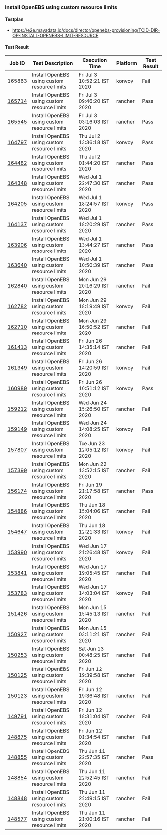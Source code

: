 ### Install OpenEBS using custom resource limits

#### Testplan

- https://e2e.mayadata.io/docs/director/openebs-provisioning/TCID-DIR-OP-INSTALL-OPENEBS-LIMIT-RESOURCE


#### Test Result
| Job ID |   Test Description         | Execution Time | Platform |Test Result   |
 |---------|---------------------------| --------------| -------- |--------|
|     <a href= "https://gitlab.mayadata.io/oep/oep-e2e-konvoy/-/jobs/165863">165863</a>           |  Install OpenEBS using custom resource limits           | Fri Jul  3 10:52:21 IST 2020  | konvoy | Fail |
|     <a href= "https://gitlab.mayadata.io/oep/oep-e2e-rancher/-/jobs/165714">165714</a>           |  Install OpenEBS using custom resource limits           | Fri Jul  3 09:46:20 IST 2020  | rancher | Pass |
|     <a href= "https://gitlab.mayadata.io/oep/oep-e2e-rancher/-/jobs/165545">165545</a>           |  Install OpenEBS using custom resource limits           | Fri Jul  3 03:16:03 IST 2020  | rancher | Pass |
|     <a href= "https://gitlab.mayadata.io/oep/oep-e2e-konvoy/-/jobs/164797">164797</a>           |  Install OpenEBS using custom resource limits           | Thu Jul  2 13:36:18 IST 2020  | konvoy | Pass |
|     <a href= "https://gitlab.mayadata.io/oep/oep-e2e-rancher/-/jobs/164482">164482</a>           |  Install OpenEBS using custom resource limits           | Thu Jul  2 01:44:20 IST 2020  | rancher | Pass |
|     <a href= "https://gitlab.mayadata.io/oep/oep-e2e-rancher/-/jobs/164348">164348</a>           |  Install OpenEBS using custom resource limits           | Wed Jul  1 22:47:30 IST 2020  | rancher | Pass |
|     <a href= "https://gitlab.mayadata.io/oep/oep-e2e-konvoy/-/jobs/164205">164205</a>           |  Install OpenEBS using custom resource limits           | Wed Jul  1 18:24:57 IST 2020  | konvoy | Pass |
|     <a href= "https://gitlab.mayadata.io/oep/oep-e2e-rancher/-/jobs/164137">164137</a>           |  Install OpenEBS using custom resource limits           | Wed Jul  1 18:20:29 IST 2020  | rancher | Pass |
|     <a href= "https://gitlab.mayadata.io/oep/oep-e2e-rancher/-/jobs/163906">163906</a>           |  Install OpenEBS using custom resource limits           | Wed Jul  1 13:44:27 IST 2020  | rancher | Pass |
|     <a href= "https://gitlab.mayadata.io/oep/oep-e2e-rancher/-/jobs/163640">163640</a>           |  Install OpenEBS using custom resource limits           | Wed Jul  1 10:50:39 IST 2020  | rancher | Pass |
|     <a href= "https://gitlab.mayadata.io/oep/oep-e2e-rancher/-/jobs/162840">162840</a>           |  Install OpenEBS using custom resource limits           | Mon Jun 29 20:16:29 IST 2020  | rancher | Fail |
|     <a href= "https://gitlab.mayadata.io/oep/oep-e2e-konvoy/-/jobs/162782">162782</a>           |  Install OpenEBS using custom resource limits           | Mon Jun 29 18:19:49 IST 2020  | konvoy | Fail |
|     <a href= "https://gitlab.mayadata.io/oep/oep-e2e-rancher/-/jobs/162710">162710</a>           |  Install OpenEBS using custom resource limits           | Mon Jun 29 16:50:52 IST 2020  | rancher | Fail |
|     <a href= "https://gitlab.mayadata.io/oep/oep-e2e-rancher/-/jobs/161413">161413</a>           |  Install OpenEBS using custom resource limits           | Fri Jun 26 14:35:14 IST 2020  | rancher | Fail |
|     <a href= "https://gitlab.mayadata.io/oep/oep-e2e-konvoy/-/jobs/161349">161349</a>           |  Install OpenEBS using custom resource limits           | Fri Jun 26 14:20:59 IST 2020  | konvoy | Fail |
|     <a href= "https://gitlab.mayadata.io/oep/oep-e2e-konvoy/-/jobs/160989">160989</a>           |  Install OpenEBS using custom resource limits           | Fri Jun 26 10:51:12 IST 2020  | konvoy | Pass |
|     <a href= "https://gitlab.mayadata.io/oep/oep-e2e-rancher/-/jobs/159212">159212</a>           |  Install OpenEBS using custom resource limits           | Wed Jun 24 15:26:50 IST 2020  | rancher | Fail |
|     <a href= "https://gitlab.mayadata.io/oep/oep-e2e-konvoy/-/jobs/159149">159149</a>           |  Install OpenEBS using custom resource limits           | Wed Jun 24 14:08:25 IST 2020  | konvoy | Fail |
|     <a href= "https://gitlab.mayadata.io/oep/oep-e2e-konvoy/-/jobs/157807">157807</a>           |  Install OpenEBS using custom resource limits           | Tue Jun 23 12:05:12 IST 2020  | konvoy | Fail |
|     <a href= "https://gitlab.mayadata.io/oep/oep-e2e-rancher/-/jobs/157399">157399</a>           |  Install OpenEBS using custom resource limits           | Mon Jun 22 13:52:15 IST 2020  | rancher | Fail |
|     <a href= "https://gitlab.mayadata.io/oep/oep-e2e-rancher/-/jobs/156174">156174</a>           |  Install OpenEBS using custom resource limits           | Fri Jun 19 21:17:58 IST 2020  | rancher | Pass |
|     <a href= "https://gitlab.mayadata.io/oep/oep-e2e-rancher/-/jobs/154886">154886</a>           |  Install OpenEBS using custom resource limits           | Thu Jun 18 15:04:06 IST 2020  | rancher | Fail |
|     <a href= "https://gitlab.mayadata.io/oep/oep-e2e-konvoy/-/jobs/154647">154647</a>           |  Install OpenEBS using custom resource limits           | Thu Jun 18 12:21:33 IST 2020  | konvoy | Fail |
|     <a href= "https://gitlab.mayadata.io/oep/oep-e2e-konvoy/-/jobs/153990">153990</a>           |  Install OpenEBS using custom resource limits           | Wed Jun 17 21:26:48 IST 2020  | konvoy | Fail |
|     <a href= "https://gitlab.mayadata.io/oep/oep-e2e-rancher/-/jobs/153841">153841</a>           |  Install OpenEBS using custom resource limits           | Wed Jun 17 19:05:45 IST 2020  | rancher | Fail |
|     <a href= "https://gitlab.mayadata.io/oep/oep-e2e-konvoy/-/jobs/153783">153783</a>           |  Install OpenEBS using custom resource limits           | Wed Jun 17 14:03:04 IST 2020  | konvoy | Fail |
|     <a href= "https://gitlab.mayadata.io/oep/oep-e2e-rancher/-/jobs/151426">151426</a>           |  Install OpenEBS using custom resource limits           | Mon Jun 15 15:45:13 IST 2020  | rancher | Fail |
|     <a href= "https://gitlab.mayadata.io/oep/oep-e2e-rancher/-/jobs/150927">150927</a>           |  Install OpenEBS using custom resource limits           | Mon Jun 15 03:11:21 IST 2020  | rancher | Fail |
|     <a href= "https://gitlab.mayadata.io/oep/oep-e2e-rancher/-/jobs/150253">150253</a>           |  Install OpenEBS using custom resource limits           | Sat Jun 13 00:48:25 IST 2020  | rancher | Fail |
|     <a href= "https://gitlab.mayadata.io/oep/oep-e2e-rancher/-/jobs/150125">150125</a>           |  Install OpenEBS using custom resource limits           | Fri Jun 12 19:39:58 IST 2020  | rancher | Fail |
|     <a href= "https://gitlab.mayadata.io/oep/oep-e2e-rancher/-/jobs/150123">150123</a>           |  Install OpenEBS using custom resource limits           | Fri Jun 12 19:36:48 IST 2020  | rancher | Fail |
|     <a href= "https://gitlab.mayadata.io/oep/oep-e2e-rancher/-/jobs/149791">149791</a>           |  Install OpenEBS using custom resource limits           | Fri Jun 12 18:31:04 IST 2020  | rancher | Fail |
|     <a href= "https://gitlab.mayadata.io/oep/oep-e2e-rancher/-/jobs/148875">148875</a>           |  Install OpenEBS using custom resource limits           | Fri Jun 12 01:34:54 IST 2020  | rancher | Fail |
|     <a href= "https://gitlab.mayadata.io/oep/oep-e2e-rancher/-/jobs/148855">148855</a>           |  Install OpenEBS using custom resource limits           | Thu Jun 11 22:57:35 IST 2020  | rancher | Pass |
|     <a href= "https://gitlab.mayadata.io/oep/oep-e2e-rancher/-/jobs/148854">148854</a>           |  Install OpenEBS using custom resource limits           | Thu Jun 11 22:52:45 IST 2020  | rancher | Fail |
|     <a href= "https://gitlab.mayadata.io/oep/oep-e2e-rancher/-/jobs/148848">148848</a>           |  Install OpenEBS using custom resource limits           | Thu Jun 11 22:49:15 IST 2020  | rancher | Fail |
 |    <a href= "https://gitlab.mayadata.io/oep/oep-e2e-rancher/-/jobs/148577">148577</a>   |  Install OpenEBS using custom resource limits           |  Thu Jun 11 21:00:16 IST 2020     |rancher  |Fail  |

